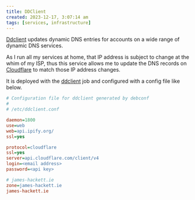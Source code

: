 ```yaml
---
title: DDClient
created: 2023-12-17, 3:07:14 am
tags: [services, infrastructure]
---
```


[Ddclient](https://ddclient.net/) updates dynamic DNS entries for accounts on a wide range of dynamic DNS services.

As I run all my services at home, that IP address is subject to change at the whim of my ISP, thus this service allows me to update the DNS records on [Cloudflare](https://cloudflare.com) to match those IP address changes.

It is deployed with the [ddclient](ddclient.hcl) job and configured with a config file like below.

```ini
# Configuration file for ddclient generated by debconf
#
# /etc/ddclient.conf

daemon=1800
use=web
web=api.ipify.org/
ssl=yes

protocol=cloudflare
ssl=yes
server=api.cloudflare.com/client/v4
login=<email address>
password=<api key>

# james-hackett.ie
zone=james-hackett.ie
james-hackett.ie
```

